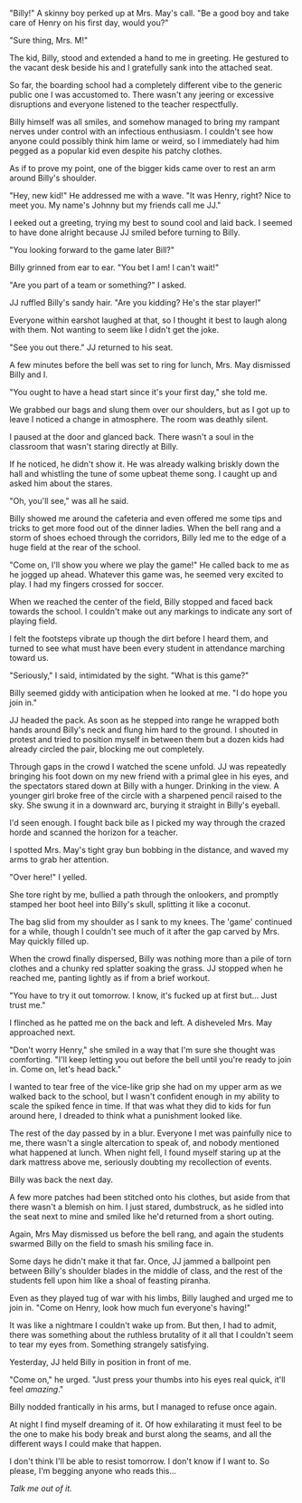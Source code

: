 "Billy!" A skinny boy perked up at Mrs. May's call. "Be a good boy and take care of Henry on his first day, would you?" 

"Sure thing, Mrs. M!" 

The kid, Billy, stood and extended a hand to me in greeting. He gestured to the vacant desk beside his and I gratefully sank into the attached seat. 

So far, the boarding school had a completely different vibe to the generic public one I was accustomed to. There wasn't any jeering or excessive disruptions and everyone listened to the teacher respectfully.

Billy himself was all smiles, and somehow managed to bring my rampant nerves under control with an infectious enthusiasm. I couldn't see how anyone could possibly think him lame or weird, so I immediately had him pegged as a popular kid even despite his patchy clothes. 

As if to prove my point, one of the bigger kids came over to rest an arm around Billy's shoulder. 

"Hey, new kid!" He addressed me with a wave. "It was Henry, right? Nice to meet you. My name's Johnny but my friends call me JJ."

I eeked out a greeting, trying my best to sound cool and laid back. I seemed to have done alright because JJ smiled before turning to Billy.

"You looking forward to the game later Bill?" 

Billy grinned from ear to ear. "You bet I am! I can't wait!"

"Are you part of a team or something?" I asked.

JJ ruffled Billy's sandy hair. "Are you kidding? He's the star player!" 

Everyone within earshot laughed at that, so I thought it best to laugh along with them. Not wanting to seem like I didn't get the joke. 

"See you out there." JJ returned to his seat. 

A few minutes before the bell was set to ring for lunch, Mrs. May dismissed Billy and I. 

"You ought to have a head start since it's your first day," she told me.

We grabbed our bags and slung them over our shoulders, but as I got up to leave I noticed a change in atmosphere. The room was deathly silent. 

I paused at the door and glanced back. There wasn't a soul in the classroom that wasn't staring directly at Billy. 

If he noticed, he didn't show it. He was already walking briskly down the hall and whistling the tune of some upbeat theme song. I caught up and asked him about the stares. 

"Oh, you'll see," was all he said.

Billy showed me around the cafeteria and even offered me some tips and tricks to get more food out of the dinner ladies. When the bell rang and a storm of shoes echoed through the corridors, Billy led me to the edge of a huge field at the rear of the school.

"Come on, I'll show you where we play the game!" He called back to me as he jogged up ahead. Whatever this game was, he seemed very excited to play. I had my fingers crossed for soccer. 

When we reached the center of the field, Billy stopped and faced back towards the school. I couldn't make out any markings to indicate any sort of playing field.

I felt the footsteps vibrate up though the dirt before I heard them, and turned to see what must have been every student in attendance marching toward us. 

"Seriously," I said, intimidated by the sight. "What is this game?" 

Billy seemed giddy with anticipation when he looked at me. "I do hope you join in." 

JJ headed the pack. As soon as he stepped into range he wrapped both hands around Billy's neck and flung him hard to the ground. I shouted in protest and tried to position myself in between them but a dozen kids had already circled the pair, blocking me out completely.

Through gaps in the crowd I watched the scene unfold. JJ was repeatedly bringing his foot down on my new friend with a primal glee in his eyes, and the spectators stared down at Billy with a hunger. Drinking in the view. A younger girl broke free of the circle with a sharpened pencil raised to the sky. She swung it in a downward arc, burying it straight in Billy's eyeball. 

I'd seen enough. I fought back bile as I picked my way through the crazed horde and scanned the horizon for a teacher.

I spotted Mrs. May's tight gray bun bobbing in the distance, and waved my arms to grab her attention.

"Over here!" I yelled. 

She tore right by me, bullied a path through the onlookers, and promptly stamped her boot heel into Billy's skull, splitting it like a coconut.

The bag slid from my shoulder as I sank to my knees. The 'game' continued for a while, though I couldn't see much of it after the gap carved by Mrs. May quickly filled up. 

When the crowd finally dispersed, Billy was nothing more than a pile of torn clothes and a chunky red splatter soaking the grass. JJ stopped when he reached me, panting lightly as if from a brief workout.

"You have to try it out tomorrow. I know, it's fucked up at first but... Just trust me."

I flinched as he patted me on the back and left. A disheveled Mrs. May approached next.

"Don't worry Henry," she smiled in a way that I'm sure she thought was comforting. "I'll keep letting you out before the bell until you're ready to join in. Come on, let's head back."

I wanted to tear free of the vice-like grip she had on my upper arm as we walked back to the school, but I wasn't confident enough in my ability to scale the spiked fence in time. If that was what they did to kids for fun around here, I dreaded to think what a punishment looked like.

The rest of the day passed by in a blur. Everyone I met was painfully nice to me, there wasn't a single altercation to speak of, and nobody mentioned what happened at lunch. When night fell, I found myself staring up at the dark mattress above me, seriously doubting my recollection of events.

Billy was back the next day. 

A few more patches had been stitched onto his clothes, but aside from that there wasn't a blemish on him. I just stared, dumbstruck, as he sidled into the seat next to mine and smiled like he'd returned from a short outing. 

Again, Mrs May dismissed us before the bell rang, and again the students swarmed Billy on the field to smash his smiling face in. 

Some days he didn't make it that far. Once, JJ jammed a ballpoint pen between Billy's shoulder blades in the middle of class, and the rest of the students fell upon him like a shoal of feasting piranha.

Even as they played tug of war with his limbs, Billy laughed and urged me to join in. "Come on Henry, look how much fun everyone's having!" 

It was like a nightmare I couldn't wake up from. But then, I had to admit, there was something about the ruthless brutality of it all that I couldn't seem to tear my eyes from. Something strangely satisfying.

Yesterday, JJ held Billy in position in front of me.

"Come on," he urged. "Just press your thumbs into his eyes real quick, it'll feel *amazing*."

Billy nodded frantically in his arms, but I managed to refuse once again.

At night I find myself dreaming of it. Of how exhilarating it must feel to be the one to make his body break and burst along the seams, and all the different ways I could make that happen. 

I don't think I'll be able to resist tomorrow. I don't know if I want to. So please, I'm begging anyone who reads this...

*Talk me out of it.*